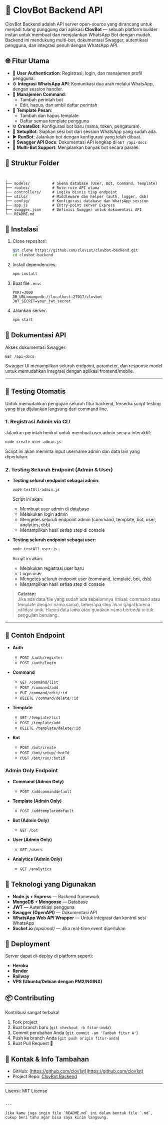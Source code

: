 # 🤖 ClovBot Backend API

ClovBot Backend adalah API server open-source yang dirancang untuk menjadi tulang punggung dari aplikasi **ClovBot** — sebuah platform builder instan untuk membuat dan menjalankan WhatsApp Bot dengan mudah. Backend ini mendukung multi-bot, dokumentasi Swagger, autentikasi pengguna, dan integrasi penuh dengan WhatsApp API.

## 🌐 Fitur Utama

- 🔐 **User Authentication**: Registrasi, login, dan manajemen profil pengguna.
- ⚙️ **Integrasi WhatsApp API**: Komunikasi dua arah melalui WhatsApp, dengan session handler.
- 💬 **Manajemen Command**:
  - Tambah perintah bot
  - Edit, hapus, dan ambil daftar perintah
- 🧩 **Template Pesan**:
  - Tambah dan hapus template
  - Daftar semua template pengguna
- ⚙️ **CreateBot**: Konfigurasi bot baru (nama, token, pengaturan).
- 🚀 **SetupBot**: Siapkan sesi bot dari session WhatsApp yang sudah ada.
- ▶️ **RunBot**: Jalankan bot dengan konfigurasi yang telah dibuat.
- 📄 **Swagger API Docs**: Dokumentasi API lengkap di `GET /api-docs`
- 🧠 **Multi-Bot Support**: Menjalankan banyak bot secara paralel.

## 📁 Struktur Folder

````

.
├── models/          # Skema database (User, Bot, Command, Template)
├── routes/          # Rute-rute API utama
├── controllers/     # Logika bisnis tiap endpoint
├── utils/           # Middleware dan helper (auth, logger, dsb)
├── config/          # Konfigurasi database dan WhatsApp session
├── app.js           # Entry-point server Express
├── swagger.json     # Definisi Swagger untuk dokumentasi API
└── README.md

````

## 🔧 Instalasi

1. Clone repositori:
   ```bash
   git clone https://github.com/clov1st/clovbot-backend.git
   cd clovbot-backend
   ```

2. Install dependencies:

   ```bash
   npm install
   ```

3. Buat file `.env`:

   ```env
   PORT=3000
   DB_URL=mongodb://localhost:27017/clovbot
   JWT_SECRET=your_jwt_secret
   ```

4. Jalankan server:

   ```bash
   npm start
   ```

## 📑 Dokumentasi API

Akses dokumentasi Swagger:

```
GET /api-docs
```

Swagger UI menampilkan seluruh endpoint, parameter, dan response model untuk memudahkan integrasi dengan aplikasi frontend/mobile.

---

## 🧪 Testing Otomatis

Untuk memudahkan pengujian seluruh fitur backend, tersedia script testing yang bisa dijalankan langsung dari command line.

### 1. Registrasi Admin via CLI

Jalankan perintah berikut untuk membuat user admin secara interaktif:
```bash
node create-user-admin.js
```
Script ini akan meminta input username admin dan data lain yang diperlukan.

### 2. Testing Seluruh Endpoint (Admin & User)

- **Testing seluruh endpoint sebagai admin:**
  ```bash
  node testAll-admin.js
  ```
  Script ini akan:
  - Membuat user admin di database
  - Melakukan login admin
  - Mengetes seluruh endpoint admin (command, template, bot, user, analytics, dsb)
  - Menampilkan hasil setiap step di console

- **Testing seluruh endpoint sebagai user:**
  ```bash
  node testAll-user.js
  ```
  Script ini akan:
  - Melakukan registrasi user baru
  - Login user
  - Mengetes seluruh endpoint user (command, template, bot, dsb)
  - Menampilkan hasil setiap step di console

> **Catatan:**  
> Jika ada data/file yang sudah ada sebelumnya (misal: command atau template dengan nama sama), beberapa step akan gagal karena validasi unik. Hapus data lama atau gunakan nama berbeda untuk pengujian berulang.

---

## 🧪 Contoh Endpoint

* **Auth**

  * `POST /auth/register`
  * `POST /auth/login`

* **Command**

  * `GET /command/list`
  * `POST /command/add`
  * `PUT /command/edit/:id`
  * `DELETE /command/delete/:id`

* **Template**

  * `GET /template/list`
  * `POST /template/add`
  * `DELETE /template/delete/:id`

* **Bot**

  * `POST /bot/create`
  * `POST /bot/setup/:botId`
  * `POST /bot/run/:botId`

### **Admin Only Endpoint**

* **Command (Admin Only)**
  * `POST /addcommanddefault`

* **Template (Admin Only)**
  * `POST /addtemplatedefault`

* **Bot (Admin Only)**
  * `GET /bot`

* **User (Admin Only)**
  * `GET /users`

* **Analytics (Admin Only)**
  * `GET /analytics`

## 🧬 Teknologi yang Digunakan

* **Node.js + Express** — Backend framework
* **MongoDB + Mongoose** — Database
* **JWT** — Autentikasi pengguna
* **Swagger (OpenAPI)** — Dokumentasi API
* **WhatsApp Web API Wrapper** — Untuk integrasi dan kontrol sesi WhatsApp
* **Socket.io** *(opsional)* — Jika real-time event diperlukan

## 🔄 Deployment

Server dapat di-deploy di platform seperti:

* **Heroku**
* **Render**
* **Railway**
* **VPS (Ubuntu/Debian dengan PM2/NGINX)**

## 📦 Contributing

Kontribusi sangat terbuka!

1. Fork project
2. Buat branch baru (`git checkout -b fitur-anda`)
3. Commit perubahan Anda (`git commit -am 'Tambah fitur A'`)
4. Push ke branch Anda (`git push origin fitur-anda`)
5. Buat Pull Request 🎉

## 📮 Kontak & Info Tambahan

* GitHub: [https://github.com/clov1st](https://github.com/clov1st)
* Project Repo: [ClovBot Backend](https://github.com/clov1st/clovbot-backend)

---

Lisensi: MIT License

```

---

Jika kamu juga ingin file `README.md` ini dalam bentuk file `.md`, cukup beri tahu agar bisa saya kirim langsung.
```

